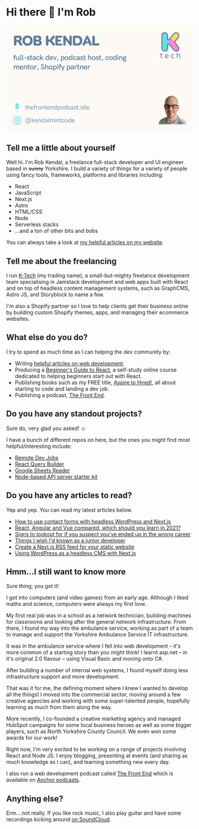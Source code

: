 # Hi there 👋 I'm Rob

<img src="https://github.com/bpk68/bpk68/blob/master/github-profile-pic-k-tech.png" />

## Tell me a little about yourself

Well hi. I'm Rob Kendal, a freelance full-stack developer and UI engineer based in ~~sunny~~ Yorkshire. I build a variety of things for a variety of people using fancy tools, frameworks, platforms and libraries including:

 - React
 - JavaScript
 - Next.js
 - Astro
 - HTML/CSS
 - Node
 - Serverless stacks
 - ...and a ton of other bits and bobs
 
 You can always take a look at [my helpful articles on my website](https://robkendal.co.uk).
 
## Tell me about the freelancing

I run [K-Tech](https://robkendal.co.uk) (my trading name), a small-but-mighty freelance development team specialising in Jamstack development and web apps built with React and on top of headless content management systems, such as GraphCMS, Astro JS, and Storyblock to name a few.

I'm also a Shopify partner so I love to help clients get their business online by building custom Shopify themes, apps, and managing their ecommerce websites.
 
## What else do you do?

I try to spend as much time as I can helping the dev community by:

- Writing [helpful articles on web development](https://robkendal.co.uk/blog).
- Producing a [Beginner's Guide to React](https://www.newline.co/courses/beginners-guide-to-real-world-react), a self-study online course dedicated to helping beginners start out with React.
- Publishing books such as my FREE title, [Aspire to Hired!](https://gumroad.com/l/from-aspire-to-hired), all about starting to code and landing a dev job.
- Publishing a podcast, [The Front End](https://thefrontendpodcast.site/).
 
 
## Do you have any standout projects?

Sure do, very glad you asked! ☺️

I have a bunch of different repos on here, but the ones you might find most helpful/interesting include:

- [Remote Dev Jobs](https://remotedevjobs.uk)
- [React Query Builder](https://github.com/bpk68/react-visual-query-builder)
- [Google Sheets Reader](https://github.com/bpk68/g-sheets-api)
- [Node-based API server starter kit](https://github.com/bpk68/api-server-starter)

## Do you have any articles to read?

Yep and yep. You can read my latest articles below.

<!-- BLOG-POST-LIST:START -->
- [How to use contact forms with headless WordPress and Next.js](https://robkendal.co.uk/blog/2021-09-03-sending-contact-forms-with-next-js-and-wordpress)
- [React, Angular and Vue compared, which should you learn in 2021?](https://robkendal.co.uk/blog/2021-06-07-should-you-learn-react-angular-or-vue)
- [Signs to lookout for if you suspect you&#39;ve ended up in the wrong career](https://robkendal.co.uk/blog/signs-to-lookout-for-if-you-suspect-you-ve-ended-up-in-the-wrong-career)
- [Things I wish I&#39;d known as a junior developer](https://robkendal.co.uk/blog/things-i-wish-i-d-known-as-a-junior-developer)
- [Create a Next.js RSS feed for your static website](https://robkendal.co.uk/blog/create-a-static-website-rss-feed-with-next.js)
- [Using WordPress as a headless CMS with Next.js](https://robkendal.co.uk/blog/using-wordpress-as-a-headless-cms-with-next.js)
<!-- BLOG-POST-LIST:END -->
 

## Hmm...I still want to know more

Sure thing; you got it!

I got into computers (and video games) from an early age. Although I liked maths and science, computers were always my first love.

My first real job was in a school as a network technician, building machines for classrooms and looking after the general network infrastructure. From there, I found my way into the ambulance service, working as part of a team to manage and support the Yorkshire Ambulance Service IT infrastructure.

It was in the ambulance service where I fell into web development – it's more common of a starting story than you might think! I learnt asp.net – in it's original 2.0 flavour – using Visual Basic and moving onto C#.

After building a number of internal web systems, I found myself doing less infrastructure support and more development.

That was it for me, the defining moment where I knew I wanted to develop all the things! I moved into the commercial sector, moving around a few creative agencies and working with some super-talented people, hopefully learning as much from them along the way.

More recently, I co-founded a creative marketing agency and managed HubSpot campaigns for some local business heroes as well as some bigger players, such as North Yorkshire County Council. We even won some awards for our work!

Right now, I'm very excited to be working on a range of projects involving React and Node JS. I enjoy blogging, presenting at events (and sharing as much knowledge as I can), and learning something new every day.

I also run a web development podcast called [The Front End](https://thefrontendpodcast.site/) which is available on [Anchor podcasts](https://anchor.fm/the-front-end).

## Anything else?

Erm....not really. If you like rock music, I also play guitar and have some recordings kicking around [on SoundCloud](https://soundcloud.com/rkendal).
